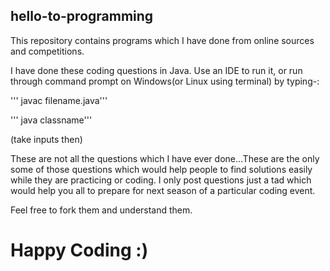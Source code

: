 ## hello-to-programming

This repository contains programs which I have done from online sources and competitions.

I have done these coding questions in Java.
Use an IDE to run it, or run through command prompt on Windows(or Linux using terminal) by typing-:

''' javac filename.java'''

''' java classname'''

 (take inputs then)

These are not all the questions which I have ever done...These are the only some of those questions which would help people to find solutions easily
while they are practicing or coding. I only post questions just a tad which would help you all to prepare for next season of a particular coding event. 

Feel free to fork them and understand them.

# Happy Coding :)

